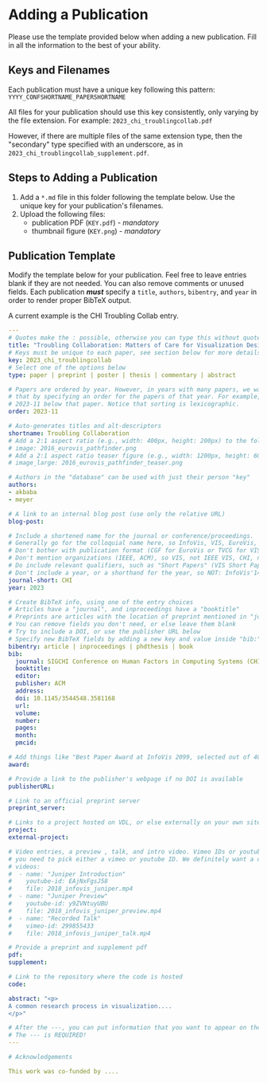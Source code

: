 # Adding a Publication

Please use the template provided below when adding a new publication. Fill in
all the information to the best of your ability.

## Keys and Filenames

Each publication must have a unique key following this pattern:
`YYYY_CONFSHORTNAME_PAPERSHORTNAME`

All files for your publication should use this key consistently, only varying by
the file extension. For example: `2023_chi_troublingcollab.pdf`

However, if there are multiple files of the same extension type, then the
"secondary" type specified with an underscore, as in
`2023_chi_troublingcollab_supplement.pdf`.

## Steps to Adding a Publication

1. Add a `*.md` file in this folder following the template below. Use the unique key for your publication's filenames.
2. Upload the following files:
   - publication PDF (`KEY.pdf`) - _mandatory_
   - thumbnail figure (`KEY.png`) - _mandatory_

<!-- 2. Upload supplemental figures that are _not_ in the paper. The figures are placed in a folder in the `assets/images/publications` folder, where the foldername is the KEY. The point of these is that they can be used, e.g., in review articles without having to pay the publisher. [Read more about adding supplemental images here](../assets/images/README.md) - you need to provide high-res figures and thumbnails. -->

## Publication Template

Modify the template below for your publication. Feel free to leave entries
blank if they are not needed. You can also remove comments or unused fields.
Each publication _**must**_ specify a `title`, `authors`, `bibentry`, and `year`
in order to render proper BibTeX output.

A current example is the CHI Troubling Collab entry.

```yaml
---
# Quotes make the : possible, otherwise you can type this without quotes
title: "Troubling Collaboration: Matters of Care for Visualization Design Study"
# Keys must be unique to each paper, see section below for more details
key: 2023_chi_troublingcollab
# Select one of the options below
type: paper | preprint | poster | thesis | commentary | abstract

# Papers are ordered by year. However, in years with many papers, we want some ordering at a lower level. You can do
# that by specifying an order for the papers of that year. For example, 2023-11 will put papers with values lower than
# 2023-11 below that paper. Notice that sorting is lexicographic.
order: 2023-11

# Auto-generates titles and alt-descriptors
shortname: Troubling Collaboration
# Add a 2:1 aspect ratio (e.g., width: 400px, height: 200px) to the folder /assets/images/publications/
# image: 2016_eurovis_pathfinder.png
# Add a 2:1 aspect ratio teaser figure (e.g., width: 1200px, height: 600px) to the folder /assets/images/publications/
# image_large: 2016_eurovis_pathfinder_teaser.png

# Authors in the "database" can be used with just their person "key"
authors:
- akbaba
- meyer

# A link to an internal blog post (use only the relative URL)
blog-post:

# Include a shortened name for the journal or conference/proceedings.
# Generally go for the colloquial name here, so InfoVis, VIS, EuroVis, VAST, CHI, TVCG.
# Don't bother with publication format (CGF for EuroVis or TVCG for VIS papers).
# Don't mention organizations (IEEE, ACM), so VIS, not IEEE VIS, CHI, not ACM CHI.
# Do include relevant qualifiers, such as "Short Papers" (VIS Short Papers) or "Posters" (VIS Posters)
# Don't include a year, or a shorthand for the year, so NOT: InfoVis'14
journal-short: CHI
year: 2023

# Create BibTeX info, using one of the entry choices
# Articles have a "journal", and inproceedings have a "booktitle"
# Preprints are articles with the location of preprint mentioned in "journal"
# You can remove fields you don't need, or else leave them blank
# Try to include a DOI, or use the publisher URL below
# Specify new BibTeX fields by adding a new key and value inside "bib:"
bibentry: article | inproceedings | phdthesis | book
bib:
  journal: SIGCHI Conference on Human Factors in Computing Systems (CHI)
  booktitle:
  editor:
  publisher: ACM
  address:
  doi: 10.1145/3544548.3581168
  url:
  volume:
  number:
  pages:
  month:
  pmcid:

# Add things like "Best Paper Award at InfoVis 2099, selected out of 4000 submissions"
award:

# Provide a link to the publisher's webpage if no DOI is available
publisherURL:

# Link to an official preprint server
preprint_server:

# Links to a project hosted on VDL, or else externally on your own site
project:
external-project:

# Video entries, a preview , talk, and intro video. Vimeo IDs or youtube IDs are supported
# you need to pick either a vimeo or youtube ID. We definitely want a downloadable video too.
# videos:
#  - name: "Juniper Introduction"
#    youtube-id: EAjNxFgsJ58
#    file: 2018_infovis_juniper.mp4
#  - name: "Juniper Preview"
#    youtube-id: y9ZVNtuyUBU
#    file: 2018_infovis_juniper_preview.mp4
#  - name: "Recorded Talk"
#    vimeo-id: 299855433
#    file: 2018_infovis_juniper_talk.mp4

# Provide a preprint and supplement pdf
pdf:
supplement:

# Link to the repository where the code is hosted
code:

abstract: "<p>
A common research process in visualization....
</p>"

# After the ---, you can put information that you want to appear on the website using markdown formatting or HTML. A good example are acknowledgements, extra references, an erratum, etc.
# The --- is REQUIRED!
---

# Acknowledgements

This work was co-funded by ....
```

